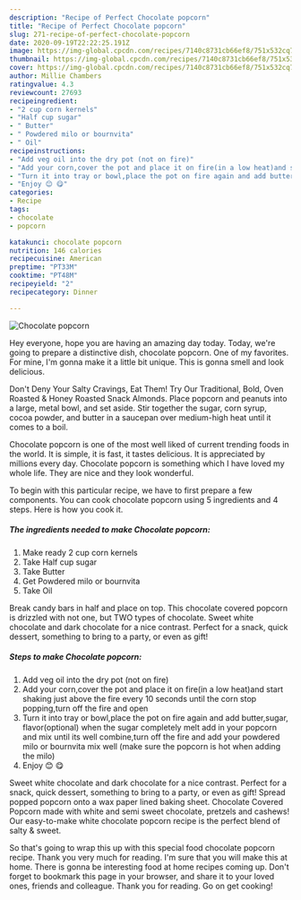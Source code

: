 ```yaml
---
description: "Recipe of Perfect Chocolate popcorn"
title: "Recipe of Perfect Chocolate popcorn"
slug: 271-recipe-of-perfect-chocolate-popcorn
date: 2020-09-19T22:22:25.191Z
image: https://img-global.cpcdn.com/recipes/7140c8731cb66ef8/751x532cq70/chocolate-popcorn-recipe-main-photo.jpg
thumbnail: https://img-global.cpcdn.com/recipes/7140c8731cb66ef8/751x532cq70/chocolate-popcorn-recipe-main-photo.jpg
cover: https://img-global.cpcdn.com/recipes/7140c8731cb66ef8/751x532cq70/chocolate-popcorn-recipe-main-photo.jpg
author: Millie Chambers
ratingvalue: 4.3
reviewcount: 27693
recipeingredient:
- "2 cup corn kernels"
- "Half cup sugar"
- " Butter"
- " Powdered milo or bournvita"
- " Oil"
recipeinstructions:
- "Add veg oil into the dry pot (not on fire)"
- "Add your corn,cover the pot and place it on fire(in a low heat)and start shaking just above the fire every 10 seconds until the corn stop popping,turn off the fire and open"
- "Turn it into tray or bowl,place the pot on fire again and add butter,sugar, flavor(optional) when the sugar completely melt add in your popcorn and mix until its well combine,turn off the fire and add your powdered milo or bournvita mix well (make sure the popcorn is hot when adding the milo)"
- "Enjoy 😊 😋"
categories:
- Recipe
tags:
- chocolate
- popcorn

katakunci: chocolate popcorn 
nutrition: 146 calories
recipecuisine: American
preptime: "PT33M"
cooktime: "PT48M"
recipeyield: "2"
recipecategory: Dinner

---
```



![Chocolate popcorn](https://img-global.cpcdn.com/recipes/7140c8731cb66ef8/751x532cq70/chocolate-popcorn-recipe-main-photo.jpg)

Hey everyone, hope you are having an amazing day today. Today, we're going to prepare a distinctive dish, chocolate popcorn. One of my favorites. For mine, I'm gonna make it a little bit unique. This is gonna smell and look delicious.

Don&#39;t Deny Your Salty Cravings, Eat Them! Try Our Traditional, Bold, Oven Roasted &amp; Honey Roasted Snack Almonds. Place popcorn and peanuts into a large, metal bowl, and set aside. Stir together the sugar, corn syrup, cocoa powder, and butter in a saucepan over medium-high heat until it comes to a boil.

Chocolate popcorn is one of the most well liked of current trending foods in the world. It is simple, it is fast, it tastes delicious. It is appreciated by millions every day. Chocolate popcorn is something which I have loved my whole life. They are nice and they look wonderful.


To begin with this particular recipe, we have to first prepare a few components. You can cook chocolate popcorn using 5 ingredients and 4 steps. Here is how you cook it.

<!--inarticleads1-->

##### The ingredients needed to make Chocolate popcorn:

1. Make ready 2 cup corn kernels
1. Take Half cup sugar
1. Take  Butter
1. Get  Powdered milo or bournvita
1. Take  Oil


Break candy bars in half and place on top. This chocolate covered popcorn is drizzled with not one, but TWO types of chocolate. Sweet white chocolate and dark chocolate for a nice contrast. Perfect for a snack, quick dessert, something to bring to a party, or even as gift! 

<!--inarticleads2-->

##### Steps to make Chocolate popcorn:

1. Add veg oil into the dry pot (not on fire)
1. Add your corn,cover the pot and place it on fire(in a low heat)and start shaking just above the fire every 10 seconds until the corn stop popping,turn off the fire and open
1. Turn it into tray or bowl,place the pot on fire again and add butter,sugar, flavor(optional) when the sugar completely melt add in your popcorn and mix until its well combine,turn off the fire and add your powdered milo or bournvita mix well (make sure the popcorn is hot when adding the milo)
1. Enjoy 😊 😋


Sweet white chocolate and dark chocolate for a nice contrast. Perfect for a snack, quick dessert, something to bring to a party, or even as gift! Spread popped popcorn onto a wax paper lined baking sheet. Chocolate Covered Popcorn made with white and semi sweet chocolate, pretzels and cashews! Our easy-to-make white chocolate popcorn recipe is the perfect blend of salty &amp; sweet. 

So that's going to wrap this up with this special food chocolate popcorn recipe. Thank you very much for reading. I'm sure that you will make this at home. There is gonna be interesting food at home recipes coming up. Don't forget to bookmark this page in your browser, and share it to your loved ones, friends and colleague. Thank you for reading. Go on get cooking!

